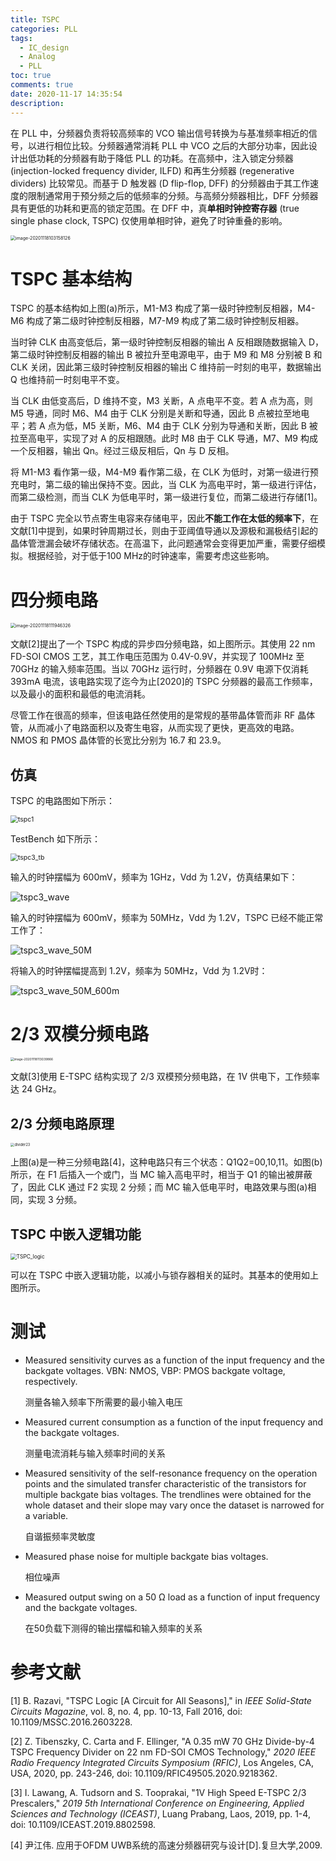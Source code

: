 ```yaml
---
title: TSPC
categories: PLL
tags:
  - IC_design
  - Analog
  - PLL
toc: true
comments: true
date: 2020-11-17 14:35:54
description:
---
```



在 PLL 中，分频器负责将较高频率的 VCO 输出信号转换为与基准频率相近的信号，以进行相位比较。分频器通常消耗 PLL 中 VCO 之后的大部分功率，因此设计出低功耗的分频器有助于降低 PLL 的功耗。在高频中，注入锁定分频器 (injection-locked frequency divider, ILFD) 和再生分频器 (regenerative dividers) 比较常见。而基于 D 触发器 (D flip-flop, DFF) 的分频器由于其工作速度的限制通常用于预分频之后的低频率的分频。与高频分频器相比，DFF 分频器具有更低的功耗和更高的锁定范围。在 DFF 中，真**单相时钟控寄存器** (true single phase clock, TSPC) 仅使用单相时钟，避免了时钟重叠的影响。

<img src="TSPC/image-20201118103158126.png" alt="image-20201118103158126" style="zoom:50%;" />

<!--more-->

# TSPC 基本结构

TSPC 的基本结构如上图(a)所示，M1-M3 构成了第一级时钟控制反相器，M4-M6 构成了第二级时钟控制反相器，M7-M9 构成了第二级时钟控制反相器。

当时钟 CLK 由高变低后，第一级时钟控制反相器的输出 A 反相跟随数据输入 D，第二级时钟控制反相器的输出 B 被拉升至电源电平，由于 M9 和 M8 分别被 B 和 CLK 关闭，因此第三级时钟控制反相器的输出 C 维持前一时刻的电平，数据输出 Q 也维持前一时刻电平不变。

当 CLK 由低变高后，D 维持不变，M3 关断，A 点电平不变。若 A 点为高，则 M5 导通，同时 M6、M4 由于 CLK 分别是关断和导通，因此 B 点被拉至地电平；若 A 点为低，M5 关断，M6、M4 由于 CLK 分别为导通和关断，因此 B 被拉至高电平，实现了对 A 的反相跟随。此时 M8 由于 CLK 导通，M7、M9 构成一个反相器，输出 Qn。经过三级反相后，Qn 与 D 反相。

将 M1-M3 看作第一级，M4-M9 看作第二级，在 CLK 为低时，对第一级进行预充电时，第二级的输出保持不变。因此，当 CLK 为高电平时，第一级进行评估，而第二级检测，而当 CLK 为低电平时，第一级进行复位，而第二级进行存储[1]。

由于 TSPC 完全以节点寄生电容来存储电平，因此**不能工作在太低的频率下**，在文献[1]中提到，如果时钟周期过长，则由于亚阈值导通以及源极和漏极结引起的晶体管泄漏会破坏存储状态。在高温下，此问题通常会变得更加严重，需要仔细模拟。根据经验，对于低于100 MHz的时钟速率，需要考虑这些影响。

# 四分频电路

<img src="TSPC/image-20201118111946326.png" alt="image-20201118111946326" style="zoom:50%;" />

文献[2]提出了一个 TSPC 构成的异步四分频电路，如上图所示。其使用 22 nm FD-SOI CMOS 工艺，其工作电压范围为 0.4V-0.9V，并实现了 100MHz 至 70GHz 的输入频率范围。当以 70GHz 运行时，分频器在 0.9V 电源下仅消耗 393mA 电流，该电路实现了迄今为止[2020]的 TSPC 分频器的最高工作频率，以及最小的面积和最低的电流消耗。

尽管工作在很高的频率，但该电路任然使用的是常规的基带晶体管而非 RF 晶体管，从而减小了电路面积以及寄生电容，从而实现了更快，更高效的电路。NMOS 和 PMOS 晶体管的长宽比分别为 16.7 和 23.9。

## 仿真

TSPC 的电路图如下所示：

<img src="TSPC/tspc1.png" alt="tspc1" style="zoom:75%;" />

TestBench 如下所示：

<img src="TSPC/tspc3_tb.png" alt="tspc3_tb" style="zoom:75%;" />

输入的时钟摆幅为 600mV，频率为 1GHz，Vdd 为 1.2V，仿真结果如下：

![tspc3_wave](TSPC/tspc3_wave.svg)

输入的时钟摆幅为 600mV，频率为 50MHz，Vdd 为 1.2V，TSPC 已经不能正常工作了：

![tspc3_wave_50M](TSPC/tspc3_wave_50M.svg)

将输入的时钟摆幅提高到 1.2V，频率为 50MHz，Vdd 为 1.2V时：

![tspc3_wave_50M_600m](TSPC/tspc3_wave_50M_600m.svg)

# 2/3 双模分频电路

<img src="TSPC/image-20201118113039866.png" alt="image-20201118113039866" style="zoom:35%;" />

文献[3]使用 E-TSPC 结构实现了 2/3 双模预分频电路，在 1V 供电下，工作频率达 24 GHz。

## 2/3 分频电路原理

<img src="TSPC/divider23.png" alt="divider23" style="zoom:40%;" />

上图(a)是一种三分频电路[4]，这种电路只有三个状态：Q1Q2=00,10,11。如图(b)所示，在 F1 后插入一个或门，当 MC 输入高电平时，相当于 Q1 的输出被屏蔽了，因此 CLK 通过 F2 实现 2 分频；而 MC 输入低电平时，电路效果与图(a)相同，实现 3 分频。

## TSPC 中嵌入逻辑功能

<img src="TSPC/TSPC_logic.drawio.svg" alt="TSPC_logic" style="zoom:60%;" />

可以在 TSPC 中嵌入逻辑功能，以减小与锁存器相关的延时。其基本的使用如上图所示。

# 测试

- Measured sensitivity curves as a function of the input frequency and the backgate voltages. VBN: NMOS, VBP: PMOS backgate voltage, respectively.

  测量各输入频率下所需要的最小输入电压

- Measured current consumption as a function of the input frequency and the backgate voltages.

  测量电流消耗与输入频率时间的关系

- Measured sensitivity of the self-resonance frequency on the operation points and the simulated transfer characteristic of the transistors for multiple backgate bias voltages. The trendlines were obtained for the whole dataset and their slope may vary once the dataset is narrowed for a variable.

  自谐振频率灵敏度

- Measured phase noise for multiple backgate bias voltages.

  相位噪声

- Measured output swing on a 50 Ω load as a function of input frequency and the backgate voltages.

  在50负载下测得的输出摆幅和输入频率的关系



# 参考文献

[1] B. Razavi, "TSPC Logic [A Circuit for All Seasons]," in *IEEE Solid-State Circuits Magazine*, vol. 8, no. 4, pp. 10-13, Fall 2016, doi: 10.1109/MSSC.2016.2603228.

[2] Z. Tibenszky, C. Carta and F. Ellinger, "A 0.35 mW 70 GHz Divide-by-4 TSPC Frequency Divider on 22 nm FD-SOI CMOS Technology," *2020 IEEE Radio Frequency Integrated Circuits Symposium (RFIC)*, Los Angeles, CA, USA, 2020, pp. 243-246, doi: 10.1109/RFIC49505.2020.9218362.

[3] I. Lawang, A. Tudsorn and S. Tooprakai, "1V High Speed E-TSPC 2/3 Prescalers," *2019 5th International Conference on Engineering, Applied Sciences and Technology (ICEAST)*, Luang Prabang, Laos, 2019, pp. 1-4, doi: 10.1109/ICEAST.2019.8802598.

[4] 尹江伟. 应用于OFDM UWB系统的高速分频器研究与设计[D].复旦大学,2009.